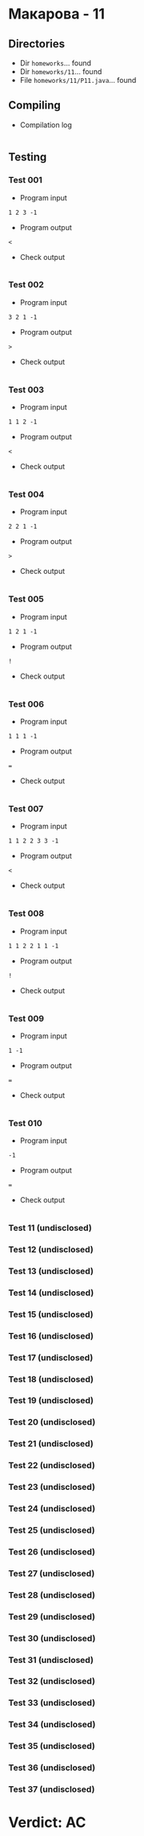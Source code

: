 # Макарова - 11
## Directories
- Dir `homeworks`... found
- Dir `homeworks/11`... found
- File `homeworks/11/P11.java`... found
## Compiling
- Compilation log
```

```
## Testing
### Test 001
- Program input
```
1 2 3 -1
```
- Program output
```
<

```
- Check output
```

```
### Test 002
- Program input
```
3 2 1 -1
```
- Program output
```
>

```
- Check output
```

```
### Test 003
- Program input
```
1 1 2 -1
```
- Program output
```
<

```
- Check output
```

```
### Test 004
- Program input
```
2 2 1 -1
```
- Program output
```
>

```
- Check output
```

```
### Test 005
- Program input
```
1 2 1 -1
```
- Program output
```
!

```
- Check output
```

```
### Test 006
- Program input
```
1 1 1 -1
```
- Program output
```
=

```
- Check output
```

```
### Test 007
- Program input
```
1 1 2 2 3 3 -1
```
- Program output
```
<

```
- Check output
```

```
### Test 008
- Program input
```
1 1 2 2 1 1 -1
```
- Program output
```
!

```
- Check output
```

```
### Test 009
- Program input
```
1 -1
```
- Program output
```
=

```
- Check output
```

```
### Test 010
- Program input
```
-1
```
- Program output
```
=

```
- Check output
```

```
### Test 11 (undisclosed)
### Test 12 (undisclosed)
### Test 13 (undisclosed)
### Test 14 (undisclosed)
### Test 15 (undisclosed)
### Test 16 (undisclosed)
### Test 17 (undisclosed)
### Test 18 (undisclosed)
### Test 19 (undisclosed)
### Test 20 (undisclosed)
### Test 21 (undisclosed)
### Test 22 (undisclosed)
### Test 23 (undisclosed)
### Test 24 (undisclosed)
### Test 25 (undisclosed)
### Test 26 (undisclosed)
### Test 27 (undisclosed)
### Test 28 (undisclosed)
### Test 29 (undisclosed)
### Test 30 (undisclosed)
### Test 31 (undisclosed)
### Test 32 (undisclosed)
### Test 33 (undisclosed)
### Test 34 (undisclosed)
### Test 35 (undisclosed)
### Test 36 (undisclosed)
### Test 37 (undisclosed)
# Verdict: AC

